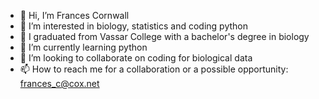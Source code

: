 - 👋 Hi, I’m Frances Cornwall
- 👀 I’m interested in biology, statistics and coding python
-   I graduated from Vassar College with a bachelor's degree in biology
- 🌱 I’m currently learning python
- 💞️ I’m looking to collaborate on coding for biological data
- 📫 How to reach me for a collaboration or a possible opportunity: frances_c@cox.net

<!---
francescorn/francescorn is a ✨ special ✨ repository because its `README.md` (this file) appears on your GitHub profile.
You can click the Preview link to take a look at your changes.
--->
